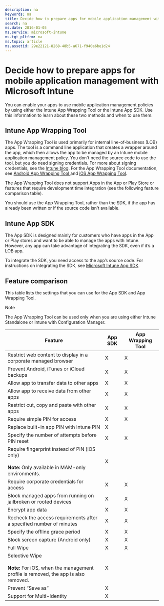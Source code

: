 ```yaml
---
description: na
keywords: na
title: Decide how to prepare apps for mobile application management with Microsoft Intune
search: na
ms.date: 2016-01-05
ms.service: microsoft-intune
ms.tgt_pltfrm: na
ms.topic: article
ms.assetid: 29e22121-8268-48b5-a671-f940a6be1d24
---
```

# Decide how to prepare apps for mobile application management with Microsoft Intune
You can enable your apps to use mobile application management policies by using either the Intune App Wrapping Tool or the Intune App SDK. Use this information to learn about these two methods and when to use them.

## Intune App Wrapping Tool
The App Wrapping Tool is used primarily for internal line-of-business (LOB) apps. The tool is a command line application that creates a wrapper around the app, which then allows the app to be managed by an Intune mobile application management policy. You don't need the source code to use the tool, but you do need signing credentials.  For more about signing credentials, see the [Intune blog](http://blogs.technet.com/b/microsoftintune/archive/2015/02/25/how-to-obtain-the-prerequisites-for-the-intune-app-wrapping-tool-for-ios.aspx). For the App Wrapping Tool documentation, see [Android App Wrapping Tool ](https://technet.microsoft.com/library/mt147413.aspx) and [iOS App Wrapping Tool](https://technet.microsoft.com/library/dn878028.aspx).

The App Wrapping Tool does not support Apps in the App or Play Store or features that require development time integration (see the following feature comparison table).

You should use the App Wrapping Tool, rather than the SDK, if the  app has already been written or if the source code isn't available.

## Intune App SDK
The App SDK is designed mainly for customers who have apps in the App or Play stores and want to be able to manage the apps with Intune. However, any app can take advantage of integrating the SDK, even if it’s a LOB app.

To integrate the SDK, you need access to the app’s source code. For instructions on integrating the SDK, see [Microsoft Intune App SDK](https://msdn.microsoft.com/library/mt627769.aspx).

## Feature comparison
This table lists the settings that you can use for the App SDK and App Wrapping Tool.

> [!NOTE]
> The App Wrapping Tool can be used only when you are using  either Intune Standalone or Intune with Configuration Manager.

|Feature|App SDK|App Wrapping Tool|
|-----------|---------------------|-----------|
|Restrict web content to display in a corporate managed browser|X|X|
|Prevent Android, iTunes or iCloud backups|X|X|
|Allow app to transfer data to other apps|X|X|
|Allow app to receive data from other apps|X|X|
|Restrict cut, copy and paste with other apps|X|X|
|Require simple PIN for access|X|X|
|Replace built-in app PIN with Intune PIN|X||
|Specify the number of attempts before PIN reset|X|X|
|Require fingerprint instead of PIN (iOS only)<br></br>**Note:** Only available in MAM-only environments.|X||
|Require corporate credentials for access|X|X|
|Block managed apps from running on jailbroken or rooted devices|X|X|
|Encrypt app data|X|X|
|Recheck the access requirements after a specified number of minutes|X|X|
|Specify the offline grace period|X|X|
|Block screen capture (Android only)|X|X|
|Full Wipe|X|X|
|Selective Wipe <br></br>**Note:** For iOS, when the management profile is removed, the app is also removed.|X||
|Prevent “Save as” |X||
|Support for Multi-Identity|X||
